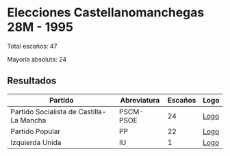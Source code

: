 # Elecciones Castellanomanchegas 28M - 1995

Total escaños: 47

Mayoría absoluta: 24

## Resultados

| Partido | Abreviatura | Escaños | Logo |
| - | - | - | - |
| Partido Socialista de Castilla-La Mancha | PSCM-PSOE | 24 | [Logo](https://github.com/playzzz/Pactos/blob/master/Logos/PSOE.jpg?raw=true)
| Partido Popular | PP | 22 | [Logo](https://github.com/playzzz/Pactos/blob/master/Logos/PP.jpg?raw=true)
| Izquierda Unida | IU | 1 | [Logo](https://github.com/playzzz/Pactos/blob/master/Logos/IU.jpg?raw=true)
